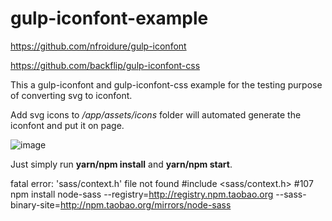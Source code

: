 # gulp-iconfont-example

https://github.com/nfroidure/gulp-iconfont

https://github.com/backflip/gulp-iconfont-css

This a gulp-iconfont and gulp-iconfont-css example for the testing purpose of converting svg to iconfont.

Add svg icons to */app/assets/icons* folder will automated generate the iconfont and put it on page.

![image](https://cloud.githubusercontent.com/assets/5471228/24607781/f6f99190-18a5-11e7-90ef-4032616e2d59.png)

Just simply run **yarn/npm install** and **yarn/npm start**.

fatal error: 'sass/context.h' file not found #include <sass/context.h> #107
npm install node-sass --registry=http://registry.npm.taobao.org --sass-binary-site=http://npm.taobao.org/mirrors/node-sass

